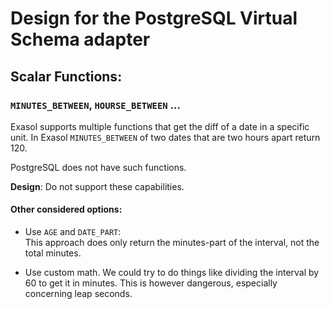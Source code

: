 # Design for the PostgreSQL Virtual Schema adapter

## Scalar Functions:

### `MINUTES_BETWEEN`, `HOURSE_BETWEEN` ...

Exasol supports multiple functions that get the diff of a date in a specific unit. In Exasol `MINUTES_BETWEEN` of two dates that are two hours apart return 120.

PostgreSQL does not have such functions.

**Design**: Do not support these capabilities.

#### Other considered options:

* Use `AGE` and `DATE_PART`:     
  This approach does only return the minutes-part of the interval, not the total minutes.

* Use custom math. We could try to do things like dividing the interval by 60 to get it in minutes. This is however dangerous, especially concerning leap seconds.



